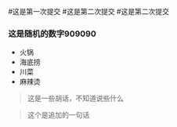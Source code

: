 #这是第一次提交
#这是第二次提交
#这是第二次提交
### 这是随机的数字909090

+ 火锅
+ 海底捞
+ 川菜
+ 麻辣烫

> 这是一些胡话，不知道说些什么


> 这个是追加的一句话
